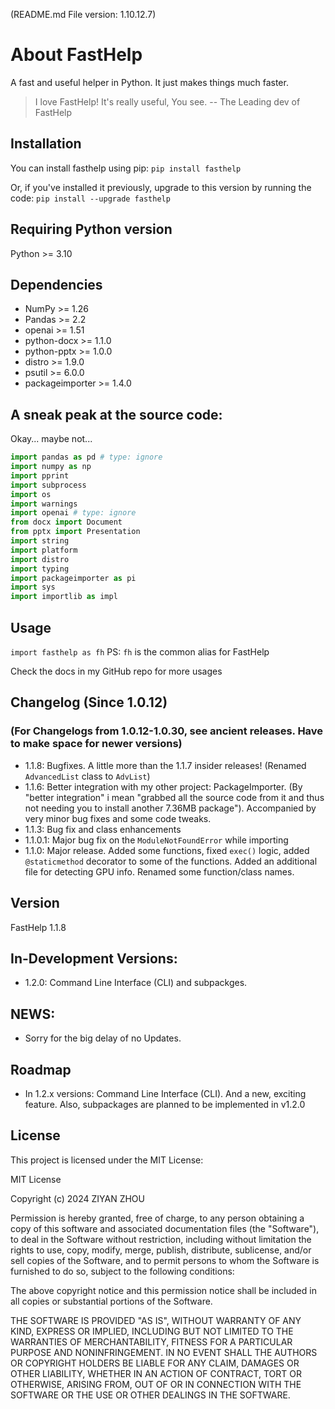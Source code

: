 (README.md File version: 1.10.12.7)

# About FastHelp

A fast and useful helper in Python. It just makes things much faster.

> I love FastHelp! It's really useful, You see.   -- The Leading dev of FastHelp

## Installation

You can install fasthelp using pip:
`pip install fasthelp`

Or, if you've installed it previously, upgrade to this version by running the code:
`pip install --upgrade fasthelp`

## Requiring Python version

Python >= 3.10

## Dependencies

- NumPy >= 1.26
- Pandas >= 2.2
- openai >= 1.51
- python-docx >= 1.1.0
- python-pptx >= 1.0.0
- distro >= 1.9.0
- psutil >= 6.0.0
- packageimporter >= 1.4.0

## A sneak peak at the source code:

Okay... maybe not...

```py
import pandas as pd # type: ignore
import numpy as np
import pprint
import subprocess
import os
import warnings
import openai # type: ignore
from docx import Document
from pptx import Presentation
import string
import platform
import distro
import typing
import packageimporter as pi
import sys
import importlib as impl
```

## Usage

`import fasthelp as fh`
PS: `fh` is the common alias for FastHelp

Check the docs in my GitHub repo for more usages

## Changelog (Since 1.0.12)

### (For Changelogs from 1.0.12-1.0.30, see ancient releases. Have to make space for newer versions)

- 1.1.8: Bugfixes. A little more than the 1.1.7 insider releases! (Renamed `AdvancedList` class to `AdvList`)
- 1.1.6: Better integration with my other project: PackageImporter. (By "better integration" i mean "grabbed all the source code from it and thus not needing you to install another 7.36MB package"). Accompanied by very minor bug fixes and some code tweaks.
- 1.1.3: Bug fix and class enhancements
- 1.1.0.1: Major bug fix on the `ModuleNotFoundError` while importing
- 1.1.0: Major release. Added some functions, fixed `exec()` logic, added `@staticmethod` decorator to some of the functions. Added an additional file for detecting GPU info. Renamed some function/class names.

## Version

FastHelp 1.1.8

## In-Development Versions:

- 1.2.0: Command Line Interface (CLI) and subpackges.

## NEWS:

- Sorry for the big delay of no Updates.

## Roadmap

- In 1.2.x versions: Command Line Interface (CLI). And a new, exciting feature. Also, subpackages are planned to be implemented in v1.2.0

## License

This project is licensed under the MIT License:

MIT License

Copyright (c) 2024 ZIYAN ZHOU

Permission is hereby granted, free of charge, to any person obtaining a copy
of this software and associated documentation files (the "Software"), to deal
in the Software without restriction, including without limitation the rights
to use, copy, modify, merge, publish, distribute, sublicense, and/or sell
copies of the Software, and to permit persons to whom the Software is
furnished to do so, subject to the following conditions:

The above copyright notice and this permission notice shall be included in all
copies or substantial portions of the Software.

THE SOFTWARE IS PROVIDED "AS IS", WITHOUT WARRANTY OF ANY KIND, EXPRESS OR
IMPLIED, INCLUDING BUT NOT LIMITED TO THE WARRANTIES OF MERCHANTABILITY,
FITNESS FOR A PARTICULAR PURPOSE AND NONINFRINGEMENT. IN NO EVENT SHALL THE
AUTHORS OR COPYRIGHT HOLDERS BE LIABLE FOR ANY CLAIM, DAMAGES OR OTHER
LIABILITY, WHETHER IN AN ACTION OF CONTRACT, TORT OR OTHERWISE, ARISING FROM,
OUT OF OR IN CONNECTION WITH THE SOFTWARE OR THE USE OR OTHER DEALINGS IN THE
SOFTWARE.
